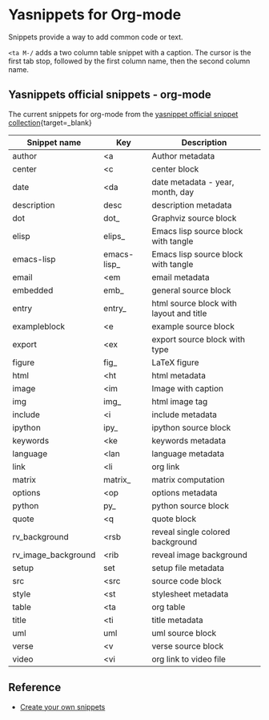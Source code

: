 # Yasnippets for Org-mode

Snippets provide a way to add common code or text.

`<ta M-/` adds a two column table snippet with a caption.  The cursor is the first tab stop, followed by the first column name, then the second column name.

## Yasnippets official snippets - org-mode

The current snippets for org-mode from the [yasnippet official snippet collection](https://github.com/AndreaCrotti/yasnippet-snippets/tree/master/snippets/org-mode){target=_blank}

| Snippet name        | Key         | Description                             |
|---------------------|-------------|-----------------------------------------|
| author              | <a          | Author metadata                         |
| center              | <c          | center block                            |
| date                | <da         | date metadata - year, month, day        |
| description         | desc        | description metadata                    |
| dot                 | dot_        | Graphviz source block                   |
| elisp               | elips_      | Emacs lisp source block with tangle     |
| emacs-lisp          | emacs-lisp_ | Emacs lisp source block with tangle     |
| email               | <em         | email metadata                          |
| embedded            | emb_        | general source block                    |
| entry               | entry_      | html source block with layout and title |
| exampleblock        | <e          | example source block                    |
| export              | <ex         | export source block with type           |
| figure              | fig_        | LaTeX figure                            |
| html                | <ht         | html metadata                           |
| image               | <im         | Image with caption                      |
| img                 | img_        | html image tag                          |
| include             | <i          | include metadata                        |
| ipython             | ipy_        | ipython source block                    |
| keywords            | <ke         | keywords metadata                       |
| language            | <lan        | language metadata                       |
| link                | <li         | org link                                |
| matrix              | matrix_     | matrix computation                      |
| options             | <op         | options metadata                        |
| python              | py_         | python source block                     |
| quote               | <q          | quote block                             |
| rv_background       | <rsb        | reveal single colored background        |
| rv_image_background | <rib        | reveal image background                 |
| setup               | set         | setup file metadata                     |
| src                 | <src        | source code block                       |
| style               | <st         | stylesheet metadata                     |
| table               | <ta         | org table                               |
| title               | <ti         | title metadata                          |
| uml                 | uml         | uml source block                        |
| verse               | <v          | verse source block                      |
| video               | <vi         | org link to video file                  |

## Reference

* [Create your own snippets](/spacemacs/snippets/add-your-own-snippets.md)
